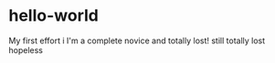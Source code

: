 # hello-world
My first effort
i
I'm a complete novice and totally lost!
still totally lost
hopeless
